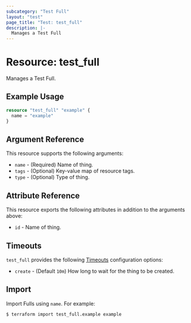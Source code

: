 ```yaml
---
subcategory: "Test Full"
layout: "test"
page_title: "Test: test_full"
description: |-
  Manages a Test Full
---
```


# Resource: test_full

Manages a Test Full.

## Example Usage

```terraform
resource "test_full" "example" {
  name = "example"
}
```

## Argument Reference

This resource supports the following arguments:

* `name` - (Required) Name of thing.
* `tags` - (Optional) Key-value map of resource tags.
* `type` - (Optional) Type of thing.

## Attribute Reference

This resource exports the following attributes in addition to the arguments above:

* `id` - Name of thing.

## Timeouts

`test_full` provides the following [Timeouts](/docs/configuration/resources.html#timeouts)
configuration options:

* `create` - (Default `10m`) How long to wait for the thing to be created.

## Import

Import Fulls using `name`. For example:

```console
$ terraform import test_full.example example
```
